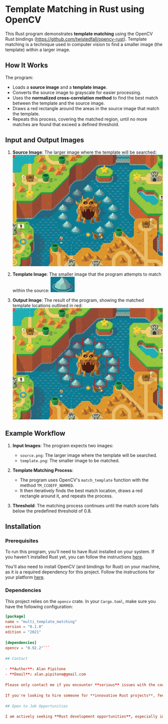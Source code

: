 # Template Matching in Rust using OpenCV

This Rust program demonstrates **template matching** using the OpenCV Rust bindings (https://github.com/twistedfall/opencv-rust). Template matching is a technique used in computer vision to find a smaller image (the template) within a larger image.

## How It Works

The program:
- Loads a **source image** and a **template image**.
- Converts the source image to grayscale for easier processing.
- Uses the **normalized cross-correlation method** to find the best match between the template and the source image.
- Draws a red rectangle around the areas in the source image that match the template.
- Repeats this process, covering the matched region, until no more matches are found that exceed a defined threshold.

## Input and Output Images

1. **Source Image**: The larger image where the template will be searched:
   ![Source Image](source.png)

2. **Template Image**: The smaller image that the program attempts to match within the source:
   ![Template Image](template.png)

3. **Output Image**: The result of the program, showing the matched template locations outlined in red:
   ![Output Image](output.png)

## Example Workflow

1. **Input Images**: The program expects two images:
   - `source.png`: The larger image where the template will be searched.
   - `template.png`: The smaller image to be matched.

2. **Template Matching Process**:
   - The program uses OpenCV's `match_template` function with the method `TM_CCOEFF_NORMED`.
   - It then iteratively finds the best match location, draws a red rectangle around it, and repeats the process.

3. **Threshold**: The matching process continues until the match score falls below the predefined threshold of 0.8.

## Installation

### Prerequisites

To run this program, you'll need to have Rust installed on your system. If you haven't installed Rust yet, you can follow the instructions [here](https://www.rust-lang.org/tools/install).

You'll also need to install OpenCV (and bindings for Rust) on your machine, as it is a required dependency for this project. Follow the instructions for your platform [here](https://github.com/twistedfall/opencv-rust/blob/master/INSTALL.md).

### Dependencies

This project relies on the `opencv` crate. In your `Cargo.toml`, make sure you have the following configuration:

```toml
[package]
name = "multi_template_matching"
version = "0.1.0"
edition = "2021"

[dependencies]
opencv = "0.92.2"```

## Contact

- **Author**: Alan Pipitone
- **Email**: alan.pipitone@gmail.com

Please only contact me if you encounter **serious** issues with the code. 

If you're looking to hire someone for **innovative Rust projects**, feel free to reach out — I won't mind! 😄

## Open to Job Opportunities

I am actively seeking **Rust development opportunities**, especially in the fields of systems programming, machine learning, and computer vision. Shoot me an email if you're interested in collaborating on **cool and innovative projects**!
